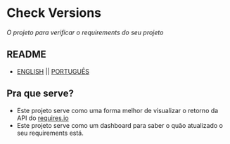# Check Versions
_O projeto para verificar o requirements do seu projeto_

## README
- [ENGLISH](README.md) || [PORTUGUÊS](README-ptbr.md)

## Pra que serve?

 - Este projeto serve como uma forma melhor de visualizar o retorno da API do [requires.io](http://requires.io)
 - Este projeto serve como um dashboard para saber o quão atualizado o seu requirements está.
